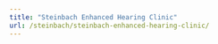 ```yaml
---
title: "Steinbach Enhanced Hearing Clinic"
url: /steinbach/steinbach-enhanced-hearing-clinic/
---
```

